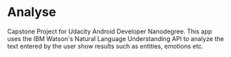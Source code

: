 # Analyse
Capstone Project for Udacity Android Developer Nanodegree. This app uses the IBM Watson's Natural Language Understanding API to analyze the text entered by the user show results such as entities, emotions etc.  

